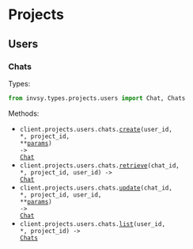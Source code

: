 # Projects

## Users

### Chats

Types:

```python
from invsy.types.projects.users import Chat, Chats
```

Methods:

- <code title="post /projects/{project_id}/users/{user_id}/chats">client.projects.users.chats.<a href="./src/invsy/resources/projects/users/chats.py">create</a>(user_id, \*, project_id, \*\*<a href="src/invsy/types/projects/users/chat_create_params.py">params</a>) -> <a href="./src/invsy/types/projects/users/chat.py">Chat</a></code>
- <code title="get /projects/{project_id}/users/{user_id}/chats/{chat_id}">client.projects.users.chats.<a href="./src/invsy/resources/projects/users/chats.py">retrieve</a>(chat_id, \*, project_id, user_id) -> <a href="./src/invsy/types/projects/users/chat.py">Chat</a></code>
- <code title="put /projects/{project_id}/users/{user_id}/chats/{chat_id}">client.projects.users.chats.<a href="./src/invsy/resources/projects/users/chats.py">update</a>(chat_id, \*, project_id, user_id, \*\*<a href="src/invsy/types/projects/users/chat_update_params.py">params</a>) -> <a href="./src/invsy/types/projects/users/chat.py">Chat</a></code>
- <code title="get /projects/{project_id}/users/{user_id}/chats">client.projects.users.chats.<a href="./src/invsy/resources/projects/users/chats.py">list</a>(user_id, \*, project_id) -> <a href="./src/invsy/types/projects/users/chats.py">Chats</a></code>
